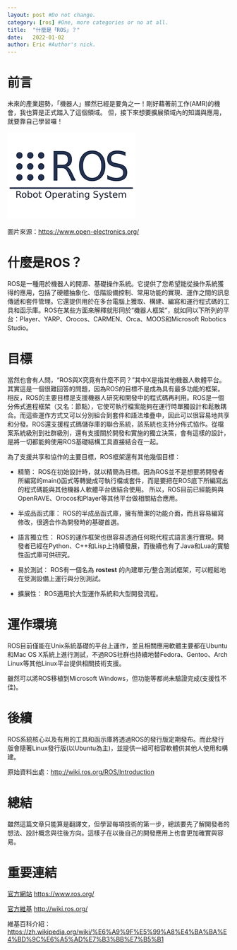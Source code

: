 ```yaml
---
layout: post #Do not change.
category: [ros] #One, more categories or no at all.
title:  "什麼是「ROS」？"
date:   2022-01-02
author: Eric #Author's nick.
---
```


# 前言 #
未來的產業趨勢，「機器人」顯然已經是要角之一！剛好藉著前工作(AMR)的機會，我也算是正式踏入了這個領域。
但，接下來想要擴展領域內的知識與應用，就要靠自己學習囉！

<a href="/assets/img/posts/roslogo.jpg" data-lity class="sx-center">
  <img src="/assets/img/posts/roslogo_thumb.jpg"/>
</a>

圖片來源：https://www.open-electronics.org/

# 什麼是ROS？ #

ROS是一種用於機器人的開源、基礎操作系統。它提供了您希望能從操作系統獲得的應用，包括了硬體抽象化、低階設備控制、常用功能的實現、運作之間的訊息傳遞和套件管理。它還提供用於在多台電腦上獲取、構建、編寫和運行程式碼的工具和函示庫。ROS在某些方面來解釋就形同於“機器人框架”，就如同以下所列的平台：Player、YARP、Orocos、CARMEN、Orca、MOOS和Microsoft Robotics Studio。

# 目標 #

當然也會有人問，“ROS與X究竟有什麼不同？”其中X是指其他機器人軟體平台。其實這是一個很難回答的問題，因為ROS的目標不是成為具有最多功能的框架。相反，ROS的主要目標是支援機器人研究和開發中的程式碼再利用。ROS是一個分佈式進程框架（又名：節點），它使可執行檔案能夠在運行時單獨設計和鬆散耦合。而這些運作方式又可以分別組合到套件和語法堆疊中，因此可以很容易地共享和分發。ROS還支援程式碼儲存庫的聯合系統，該系統也支持分佈式協作。從檔案系統級別到社群級別，還有支援關於開發和實施的獨立決策，會有這樣的設計，是將一切都能夠使用ROS基礎結構工具直接結合在一起。

為了支援共享和協作的主要目標，ROS框架還有其他幾個目標：

- 精簡：
ROS在初始設計時，就以精簡為目標。因為ROS並不是想要將開發者所編寫的main()函式等轉變成可執行檔或套件，而是要把在ROS底下所編寫出的程式碼能與其他機器人軟體平台做結合使用。 所以，ROS目前已經能夠與OpenRAVE、Orocos和Player等其他平台做相關結合應用。

- 半成品函式庫：
ROS的半成品函式庫，擁有簡潔的功能介面，而且容易編寫修改，很適合作為開發時的基礎首選。

- 語言獨立性：
ROS的運作框架也很容易透過任何現代程式語言進行實現。開發者已經在Python、C++和Lisp上持續發展，而後續也有了Java和Lua的實驗性函式庫可供研究。

- 易於測試：
ROS有一個名為 **rostest** 的內建單元/整合測試框架，可以輕鬆地在受測設備上運行與分別測試。

- 擴展性：
ROS適用於大型運作系統和大型開發流程。

# 運作環境 #

ROS目前僅能在Unix系統基礎的平台上運作，並且相關應用軟體主要都在Ubuntu和Mac OS X系統上進行測試，不過ROS社群也持續地替Fedora、Gentoo、Arch Linux等其他Linux平台提供相關技術支援。

雖然可以將ROS移植到Microsoft Windows，但功能等都尚未驗證完成(支援性不佳)。

# 後續 #

ROS系統核心以及有用的工具和函示庫將透過ROS的發行版定期發布。而此發行版會隨著Linux發行版(以Ubuntu為主)，並提供一組可相容軟體供其他人使用和構建。

原始資料出處：http://wiki.ros.org/ROS/Introduction

# 總結 #

雖然這篇文章只能算是翻譯文，但學習每項技術的第一步，總該要先了解開發者的想法、設計概念與往後方向。這樣子在以後自己的開發應用上也會更加確實與容易。

# 重要連結 #
[官方網站](https://www.ros.org/) https://www.ros.org/

[官方維基](http://wiki.ros.org/) http://wiki.ros.org/

維基百科介紹：https://zh.wikipedia.org/wiki/%E6%A9%9F%E5%99%A8%E4%BA%BA%E4%BD%9C%E6%A5%AD%E7%B3%BB%E7%B5%B1
